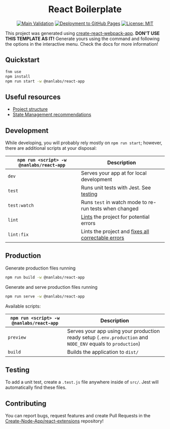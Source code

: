 <div align="center">
<h1>React Boilerplate</h1>

</div>
<div align="center">

[![Main Validation](https://github.com/nanlabs/react-boilerplate/actions/workflows/ci.yml/badge.svg)](https://github.com/nanlabs/react-boilerplate/actions/workflows/ci.yml)
[![Deployment to GitHub Pages](https://github.com/nanlabs/react-boilerplate/actions/workflows/deployment.yml/badge.svg)](https://github.com/nanlabs/react-boilerplate/actions/workflows/deployment.yml)
[![License: MIT][licensebadge]][licenseurl]

[licensebadge]: https://img.shields.io/badge/License-MIT-blue.svg
[licenseurl]: https://github.com/nanlabs/react-boilerplate/master/LICENSE

</div>

This project was generated using [create-react-webpack-app](https://www.npmjs.com/package/create-react-webpack-project). **DON'T USE THIS TEMPLATE AS IT!** Generate yours using the command and following the options in the interactive menu. Check the docs for more information!

## Quickstart

```sh
fnm use
npm install
npm run start -w @nanlabs/react-app
```

## Useful resources

- [Project structure](./docs/PROJECT_STRUCTURE.md)
- [State Management recommendations](./docs/STATE_MANAGEMENT.md)

## Development

While developing, you will probably rely mostly on `npm run start`; however, there are additional scripts at your disposal:

| `npm run <script> -w @nanlabs/react-app` | Description                                                                                                             |
| ---------------------------------------- | ----------------------------------------------------------------------------------------------------------------------- |
| `dev`                                    | Serves your app at for local development                                                                                |
| `test`                                   | Runs unit tests with Jest. See [testing](#testing)                                                                      |
| `test:watch`                             | Runs `test` in watch mode to re-run tests when changed                                                                  |
| `lint`                                   | [Lints](http://stackoverflow.com/questions/8503559/what-is-linting) the project for potential errors                    |
| `lint:fix`                               | Lints the project and [fixes all correctable errors](http://eslint.org/docs/user-guide/command-line-interface.html#fix) |

## Production

Generate production files running

```sh
npm run build -w @nanlabs/react-app
```

Generate and serve production files running

```sh
npm run serve -w @nanlabs/react-app
```

Available scripts:

| `npm run <script> -w @nanlabs/react-app` | Description                                                                                                 |
| ---------------------------------------- | ----------------------------------------------------------------------------------------------------------- |
| `preview`                                | Serves your app using your production ready setup (`.env.production` and `NODE_ENV` equals to `production`) |
| `build`                                  | Builds the application to `dist/`                                                                           |

## Testing

To add a unit test, create a `.test.js` file anywhere inside of `src/`. Jest will automatically find these files.

## Contributing

You can report bugs, request features and create Pull Requests in the [Create-Node-App/react-extensions](https://github.com/Create-Node-App/react-extensions) repository!
